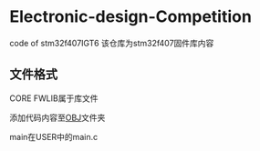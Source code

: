 # Electronic-design-Competition
code of stm32f407IGT6
该仓库为stm32f407固件库内容

## 文件格式
CORE FWLIB属于库文件

添加代码内容至[OBJ](./OBJ)文件夹

main在USER中的main.c
